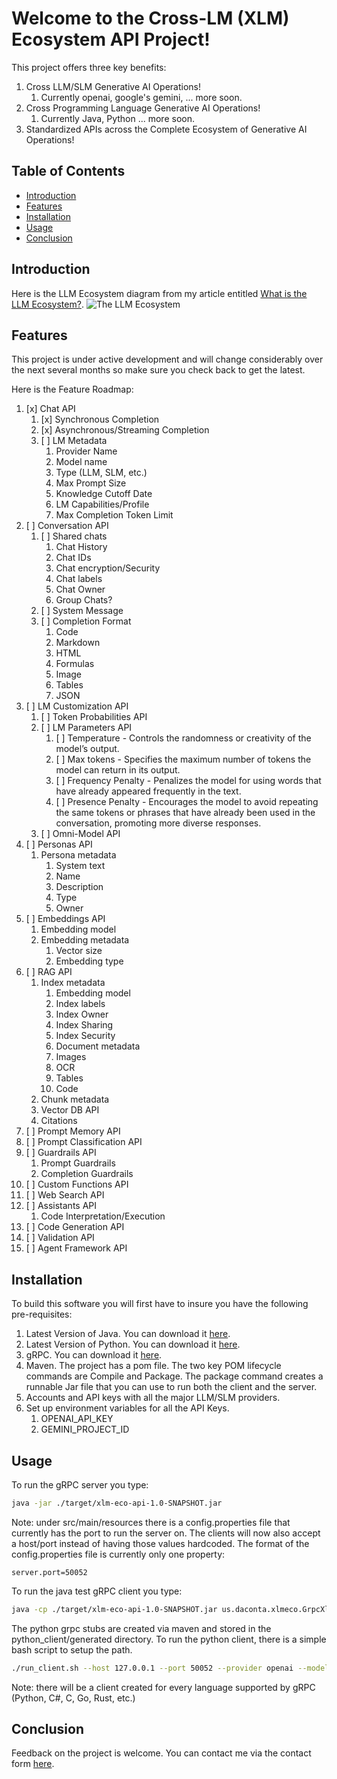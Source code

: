 # Welcome to the Cross-LM (XLM) Ecosystem API Project!

This project offers three key benefits:

1. Cross LLM/SLM Generative AI Operations!
   1. Currently openai, google's gemini, ... more soon.
2. Cross Programming Language Generative AI Operations!
   1. Currently Java, Python ... more soon.
3. Standardized APIs across the Complete Ecosystem of Generative AI Operations!

## Table of Contents

- [Introduction](#introduction)
- [Features](#features)
- [Installation](#installation)
- [Usage](#usage)
- [Conclusion](#conclusion)

## Introduction

Here is the LLM Ecosystem diagram from my article entitled [What is the LLM Ecosystem?](https://www.daconta.us/Articles/The-LLM-Ecosystem.html).
![The LLM Ecosystem](https://www.daconta.us/Articles/LLM-Ecosystem-Components.jpg)

## Features

This project is under active development and will change considerably over the next
several months so make sure you check back to get the latest.

Here is the Feature Roadmap:

1. [x] Chat API
   1. [x] Synchronous Completion
   2. [x] Asynchronous/Streaming Completion
   3. [ ] LM Metadata
      1. Provider Name
      2. Model name
      3. Type (LLM, SLM, etc.)
      4. Max Prompt Size
      5. Knowledge Cutoff Date
      6. LM Capabilities/Profile
      7. Max Completion Token Limit
2. [ ] Conversation API
   1. [ ] Shared chats
      1. Chat History
      2. Chat IDs
      3. Chat encryption/Security
      4. Chat labels
      5. Chat Owner
      6. Group Chats?
   2. [ ] System Message
   3. [ ] Completion Format
      1. Code
      2. Markdown
      3. HTML
      4. Formulas
      5. Image
      6. Tables
      7. JSON
3. [ ] LM Customization API
   1. [ ] Token Probabilities API
   2. [ ] LM Parameters API
      1. [ ] Temperature - Controls the randomness or creativity of the model’s output.
      2. [ ] Max tokens - Specifies the maximum number of tokens the model can return in its output.
      3. [ ] Frequency Penalty - Penalizes the model for using words that have already appeared frequently in the text.
      4. [ ] Presence Penalty - Encourages the model to avoid repeating the same tokens or phrases that have already been used in the conversation, promoting more diverse responses.
   3. [ ] Omni-Model API
4. [ ] Personas API
   1. Persona metadata
      1. System text
      2. Name
      3. Description
      4. Type
      5. Owner
5. [ ] Embeddings API
   1. Embedding model
   2. Embedding metadata
      1. Vector size
      2. Embedding type
6. [ ] RAG API
   1. Index metadata
      1. Embedding model
      2. Index labels
      3. Index Owner
      4. Index Sharing
      5. Index Security
      6. Document metadata
      7. Images
      8. OCR
      9. Tables
      10. Code
   2. Chunk metadata
   3. Vector DB API
   4. Citations
7. [ ] Prompt Memory API
8. [ ] Prompt Classification API
9. [ ] Guardrails API
   1. Prompt Guardrails
   2. Completion Guardrails
10. [ ] Custom Functions API
11. [ ] Web Search API
12. [ ] Assistants API
    1. Code Interpretation/Execution
13. [ ] Code Generation API
14. [ ] Validation API
15. [ ] Agent Framework API

## Installation

To build this software you will first have to insure you have the following pre-requisites:

1. Latest Version of Java. You can download it [here](https://www.oracle.com/java/technologies/downloads/).
2. Latest Version of Python. You can download it [here](https://www.python.org/downloads/).
3. gRPC. You can download it [here](https://github.com/grpc/grpc/releases).
4. Maven. The project has a pom file. The two key POM lifecycle commands are Compile and Package.
   The package command creates a runnable Jar file that you can use to run both the client and the server.
5. Accounts and API keys with all the major LLM/SLM providers.
6. Set up environment variables for all the API Keys.
   1. OPENAI_API_KEY
   2. GEMINI_PROJECT_ID

## Usage

To run the gRPC server you type:

```bash
java -jar ./target/xlm-eco-api-1.0-SNAPSHOT.jar
```

Note: under src/main/resources there is a config.properties file that currently has the port to run the server on. The clients will now also accept a host/port instead of having those values hardcoded.
The format of the config.properties file is currently only one property:

```
server.port=50052
```

To run the java test gRPC client you type:

```bash
java -cp ./target/xlm-eco-api-1.0-SNAPSHOT.jar us.daconta.xlmeco.GrpcXlmClient 127.0.0.1 50052 openai "gpt-4o-mini" "Who is FDR?"
```

The python grpc stubs are created via maven and stored in the python_client/generated directory.
To run the python client, there is a simple bash script to setup the path.

```bash
./run_client.sh --host 127.0.0.1 --port 50052 --provider openai --model_name gpt-4o-mini --prompt "Tell me about space exploration."
```

Note: there will be a client created for every language supported by gRPC (Python, C#, C, Go, Rust, etc.)

## Conclusion

Feedback on the project is welcome. You can contact me via the contact form [here](https://www.daconta.us/Articles/ContactForm.html).

